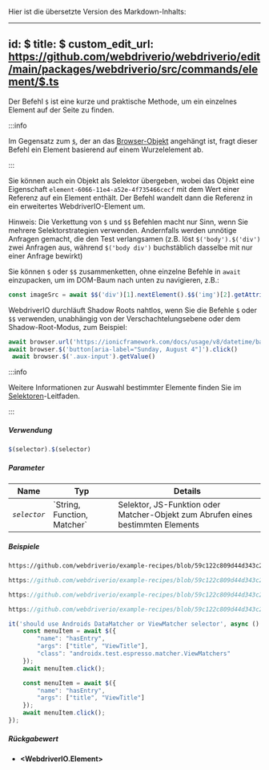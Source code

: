 Hier ist die übersetzte Version des Markdown-Inhalts:

---
id: $
title: $
custom_edit_url: https://github.com/webdriverio/webdriverio/edit/main/packages/webdriverio/src/commands/element/$.ts
---

Der Befehl `$` ist eine kurze und praktische Methode, um ein einzelnes Element auf der Seite zu finden.

:::info

Im Gegensatz zum [`$`](/docs/api/browser/$), der an das [Browser-Objekt](/docs/api/browser) angehängt ist, 
fragt dieser Befehl ein Element basierend auf einem Wurzelelement ab.

:::

Sie können auch ein Objekt als Selektor übergeben, wobei das Objekt eine Eigenschaft `element-6066-11e4-a52e-4f735466cecf` 
mit dem Wert einer Referenz auf ein Element enthält. Der Befehl wandelt dann die Referenz in ein erweitertes WebdriverIO-Element um.

Hinweis: Die Verkettung von `$` und `$$` Befehlen macht nur Sinn, wenn Sie mehrere Selektorstrategien verwenden. Andernfalls 
werden unnötige Anfragen gemacht, die den Test verlangsamen (z.B. löst `$('body').$('div')` zwei Anfragen aus, während 
`$('body div')` buchstäblich dasselbe mit nur einer Anfrage bewirkt)

Sie können `$` oder `$$` zusammenketten, ohne einzelne Befehle in `await` einzupacken, um im DOM-Baum nach unten zu navigieren, z.B.:

```js
const imageSrc = await $$('div')[1].nextElement().$$('img')[2].getAttribute('src')
```

WebdriverIO durchläuft Shadow Roots nahtlos, wenn Sie die Befehle `$` oder `$$` verwenden, unabhängig von der Verschachtelungsebene oder
dem Shadow-Root-Modus, zum Beispiel:

```js
await browser.url('https://ionicframework.com/docs/usage/v8/datetime/basic/demo.html?ionic:mode=md')
await browser.$('button[aria-label="Sunday, August 4"]').click()
 await browser.$('.aux-input').getValue()
```

:::info

Weitere Informationen zur Auswahl bestimmter Elemente finden Sie im [Selektoren](/docs/selectors)-Leitfaden.

:::

##### Verwendung

```js
$(selector).$(selector)
```

##### Parameter

<table>
  <thead>
    <tr>
      <th>Name</th><th>Typ</th><th>Details</th>
    </tr>
  </thead>
  <tbody>
    <tr>
      <td><code><var>selector</var></code></td>
      <td>`String, Function, Matcher`</td>
      <td>Selektor, JS-Funktion oder Matcher-Objekt zum Abrufen eines bestimmten Elements</td>
    </tr>
  </tbody>
</table>

##### Beispiele

```html reference title="example.html" useHTTPS
https://github.com/webdriverio/example-recipes/blob/59c122c809d44d343c231bde2af7e8456c8f086c/queryElements/example.html
```

```js reference title="singleElements.js" useHTTPS
https://github.com/webdriverio/example-recipes/blob/59c122c809d44d343c231bde2af7e8456c8f086c/queryElements/singleElements.js#L9-L10
```

```js reference title="singleElements.js" useHTTPS
https://github.com/webdriverio/example-recipes/blob/59c122c809d44d343c231bde2af7e8456c8f086c/queryElements/singleElements.js#L16-L25
```

```js reference title="singleElements.js" useHTTPS
https://github.com/webdriverio/example-recipes/blob/59c122c809d44d343c231bde2af7e8456c8f086c/queryElements/singleElements.js#L42-L46
```

```js title="$.js"
it('should use Androids DataMatcher or ViewMatcher selector', async () => {
    const menuItem = await $({
        "name": "hasEntry",
        "args": ["title", "ViewTitle"],
        "class": "androidx.test.espresso.matcher.ViewMatchers"
    });
    await menuItem.click();

    const menuItem = await $({
        "name": "hasEntry",
        "args": ["title", "ViewTitle"]
    });
    await menuItem.click();
});
```

##### Rückgabewert

- **&lt;WebdriverIO.Element&gt;**